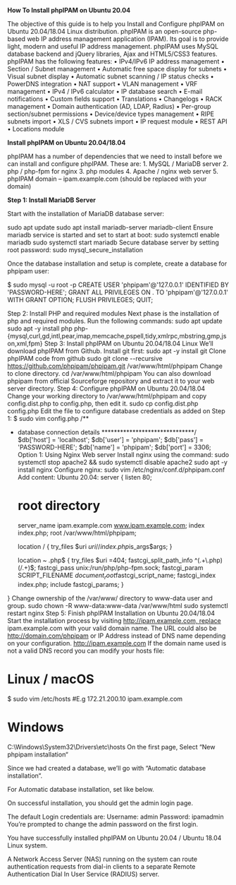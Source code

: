 **How To Install phpIPAM on Ubuntu 20.04**

The objective of this guide is to help you Install and Configure phpIPAM on Ubuntu 20.04/18.04 Linux distribution. phpIPAM is an open-source php-based web IP address management application (IPAM). Its goal is to provide light, modern and useful IP address management. phpIPAM uses MySQL database backend and jQuery libraries, Ajax and HTML5/CSS3 features.
phpIPAM has the following features:
    • IPv4/IPv6 IP address management
    • Section / Subnet management
    • Automatic free space display for subnets
    • Visual subnet display
    • Automatic subnet scanning / IP status checks
    • PowerDNS integration
    • NAT support
    • VLAN management
    • VRF management
    • IPv4 / IPv6 calculator
    • IP database search
    • E-mail notifications
    • Custom fields support
    • Translations
    • Changelogs
    • RACK management
    • Domain authentication (AD, LDAP, Radius)
    • Per-group section/subnet permissions
    • Device/device types management
    • RIPE subnets import
    • XLS / CVS subnets import
    • IP request module
    • REST API
    • Locations module

**Install phpIPAM on Ubuntu 20.04/18.04**

phpIPAM has a number of dependencies that we need to install before we can install and configure phpIPAM. These are:
    1. MySQL / MariaDB server
    2. php / php-fpm for nginx
    3. php modules
    4. Apache / nginx web server
    5. phpIPAM domain – ipam.example.com (should be replaced with your domain)
    
**Step 1: Install MariaDB Server**

Start with the installation of MariaDB database server:

sudo apt update
sudo apt install mariadb-server mariadb-client
Ensure mariadb service is started and set to start at boot:
sudo systemctl enable mariadb
sudo systemctl start mariadb
Secure database server by setting root password:
sudo mysql_secure_installation

Once the database installation and setup is complete, create a database for phpipam user:

$ sudo mysql -u root -p
CREATE USER 'phpipam'@'127.0.0.1' IDENTIFIED BY 'PASSWORD-HERE';
GRANT ALL PRIVILEGES ON . TO 'phpipam'@'127.0.0.1' WITH GRANT OPTION;
FLUSH PRIVILEGES;
QUIT;

Step 2: Install PHP and required modules
Next phase is the installation of php and required modules. Run the following commands:
sudo apt update 
sudo apt -y install php php-{mysql,curl,gd,intl,pear,imap,memcache,pspell,tidy,xmlrpc,mbstring,gmp,json,xml,fpm}
Step 3: Install phpIPAM on Ubuntu 20.04/18.04 Linux
We’ll download phpIPAM from Github. Install git first:
sudo apt -y install git
Clone phpIPAM code from github
sudo git clone --recursive https://github.com/phpipam/phpipam.git /var/www/html/phpipam
Change to clone directory.
cd /var/www/html/phpipam
You can also download phpipam from official Sourceforge repository and extract it to your web server directory.
Step 4: Configure phpIPAM on Ubuntu 20.04/18.04
Change your working directory to /var/www/html/phpipam and copy config.dist.php to config.php, then edit it.
sudo cp config.dist.php config.php
Edit the file to configure database credentials as added on Step 1:
$ sudo vim config.php
/**
* database connection details
******************************/
$db['host'] = 'localhost';
$db['user'] = 'phpipam';
$db['pass'] = 'PASSWORD-HERE';
$db['name'] = 'phpipam';
$db['port'] = 3306;
Option 1: Using Nginx Web server
Install nginx using the command:
sudo systemctl stop apache2 && sudo systemctl disable apache2
sudo apt -y install nginx
Configure nginx:
sudo vim /etc/nginx/conf.d/phpipam.conf
Add content:
Ubuntu 20.04:
server {
    listen       80;
    # root directory
    server_name ipam.example.com  www.ipam.example.com;
    index        index.php;
    root   /var/www/html/phpipam;


    location / {
            try_files $uri $uri/ /index.php$is_args$args;
        }

    location ~ \.php$ {
            try_files $uri =404;
            fastcgi_split_path_info ^(.+\.php)(/.+)$;
             fastcgi_pass   unix:/run/php/php-fpm.sock;
            fastcgi_param SCRIPT_FILENAME $document_root$fastcgi_script_name;
            fastcgi_index index.php;
            include fastcgi_params;
        }

 }
Change ownership of the /var/www/ directory to www-data user and group.
sudo chown -R www-data:www-data /var/www/html
sudo systemctl restart nginx
Step 5: Finish phpIPAM Installation on Ubuntu 20.04/18.04
Start the installation process by visiting http://ipam.example.com, replace ipam.example.com with your valid domain name. The URL could also be http://domain.com/phpipam or IP Address instead of DNS name depending on your configuration.
http://ipam.example.com
If the domain name used is not a valid DNS record you can modify your hosts file:
# Linux / macOS
$ sudo vim /etc/hosts
#E.g 172.21.200.10 ipam.example.com

# Windows
C:\Windows\System32\Drivers\etc\hosts
On the first page, Select “New phpipam installation“

Since we had created a database, we’ll go with “Automatic database installation“.

For Automatic database installation, set like below.

On successful installation, you should get the admin login page.

The default Login credentials are:
Username: admin
Password: ipamadmin
You’re prompted to change the admin password on the first login.

You have successfully installed phpIPAM on Ubuntu 20.04 / Ubuntu 18.04 Linux system.






A Network Access Server (NAS) running on the system can route authentication requests from dial-in clients to a separate Remote Authentication Dial In User Service (RADIUS) server.
